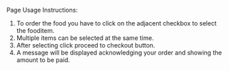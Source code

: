 Page Usage Instructions:
1. To order the food you have to click on the adjacent checkbox to select the fooditem.
2. Multiple items can be selected at the same time.
3. After selecting click proceed to checkout button.
4. A message will be displayed acknowledging your order and showing the amount to be paid.